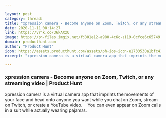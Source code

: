 ```yaml
---

layout: post
category: threads
title: "xpression camera - Become anyone on Zoom, Twitch, or any streaming video"
date: 2020-11-11 08:14:27
link: https://vrhk.co/36kAXzU
image: https://ph-files.imgix.net/fd801e12-a980-4c6c-a119-0cfce6c65749.gif?auto=format&fit=crop&frame=1&h=512&w=1024
domain: producthunt.com
author: "Product Hunt"
icon: https://assets.producthunt.com/assets/ph-ios-icon-e1733530a1bfc41080db8161823f1ef262cdbbc933800c0a2a706f70eb9c277a.png
excerpt: "xpression camera is a virtual camera app that imprints the movements of your face and head onto anyone you want while you chat on Zoom, stream on Twitch, or create a YouTube video. ⠀ You can even appear on Zoom calls in a suit while actually wearing pajamas."

---
```


### xpression camera - Become anyone on Zoom, Twitch, or any streaming video | Product Hunt

xpression camera is a virtual camera app that imprints the movements of your face and head onto anyone you want while you chat on Zoom, stream on Twitch, or create a YouTube video. ⠀ You can even appear on Zoom calls in a suit while actually wearing pajamas.